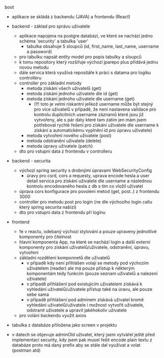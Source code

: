 boot

- aplikace se skládá z backendu (JAVA) a frontendu (React)

- backend - základ pro správu uživatele
  - aplikace napojena na postgre databázi, ve které se nachází jedno schéma 'security'
    a tabulka 'user'
    - tabulka obsahuje 5 sloupců (id, first_name, last_name, username a password)
  - pro tabulku napsát entity model pro popis tabulky a sloupců
  - k tomu repository který rozšiřuje výchozí jparepo plus přidává jednu novou metodu 
  - dále servica která využívá repositáře k práci s datama pro logiku controlleru
  - controller pro základní metody
    - metoda získání všech uživatelů (get)
    - metoda získání jednoho uživatele dle id (get)
    - metoda získání jednoho uživatele dle username (get) 
      - (!!! toto je velmi riskantní jelikož username může být stejný pro více uživatelů v případě,
        že není nastavena validace pro kontrolu duplicitních username záznamů které jsou 
        již vytvořeny, ale s pár daty které tam zatím jen mám jsem potřeboval rychlé řešení 
        pro získání uživatele dle username k získání a automatickému vyplnění id pro úpravu 
        uživatele)
    - metoda vytvoření nového uživatele (post)
    - metoda odstranění uživatele (delete)
    - metoda úpravy uživatele (patch)
  - dto pro vstupní data z frontendu v controlleru

- backend - securita
  - výchozí spring security s drobnými úpravami WebSecurityConfig
    - úravy pro csrd, cors a requesty, uprava encode hesla a user detail servica
      pro získání uživatele dle username a následnou kontrolu encodovaného hesla z db 
      s tím co vložil uživatel
  - úprava cors konfigurace pro povoleni metod (get, post..) z frontendu 3000
  - controller pro metodu post pro login (ne dle výchozího login callu který spring securita nabízí)
  - dto pro vstupní data z frontendu při loginu

- frontend 
  - fe v reactu, odebaný výchozí stylování a pouze upraveny jednotlivé komponenty pro čitelnost
  - hlavní komponenta App, na které se nachází login a další externí komponenty pro 
    získání uživatelů/uživatele, odstranění, úpravu, vytvoření
  - základní rozdělení komponnetů dle uživatelů 
    - v případě kdy není přihlášen volají se metody pod výchozím uživatelem (reader)
      ale má pouze přístup k některým komponentám tedy funkcím (pouze seznam uživatelů a nalezení uživatele)
    - v případě přihlášení pod existujícím uživatelem získává k vyhledání uživatelů/uživatele 
      přístup také na úravu, ale pouze sebe sama
    - v případě přihlášení pod adminem získává uživatel kromě vyhledání uživatelů/uživatele
      i možnost vytvořit uživatele, odstranit uživatele a upravit jakéhokoliv uživatele
  - pro volání backendu využit axios

- tabulka z databáze přiložena jako screen v projektu

- v datech se objevuje adminOld uživatel, který jsem vytvářel ještě před 
  implementací security, kdy jsem pak musel řešit encode plain textu z databáze 
  proto má daný prefix aby se stále dal využívat a volat (postman atd)
